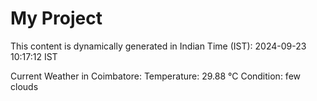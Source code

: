 # My Project

This content is dynamically generated in Indian Time (IST): 2024-09-23 10:17:12 IST


Current Weather in Coimbatore:
Temperature: 29.88 °C
Condition: few clouds
